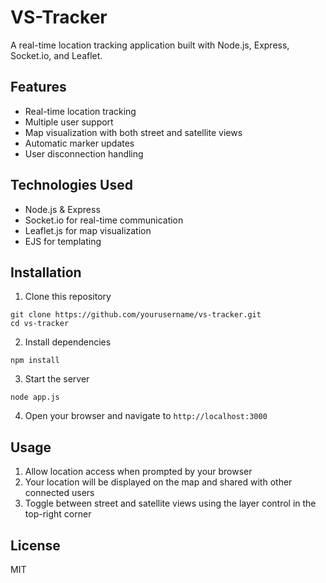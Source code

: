 # VS-Tracker

A real-time location tracking application built with Node.js, Express, Socket.io, and Leaflet.

## Features

- Real-time location tracking
- Multiple user support
- Map visualization with both street and satellite views
- Automatic marker updates
- User disconnection handling

## Technologies Used

- Node.js & Express
- Socket.io for real-time communication
- Leaflet.js for map visualization
- EJS for templating

## Installation

1. Clone this repository
```
git clone https://github.com/yourusername/vs-tracker.git
cd vs-tracker
```

2. Install dependencies
```
npm install
```

3. Start the server
```
node app.js
```

4. Open your browser and navigate to `http://localhost:3000`

## Usage

1. Allow location access when prompted by your browser
2. Your location will be displayed on the map and shared with other connected users
3. Toggle between street and satellite views using the layer control in the top-right corner

## License

MIT 